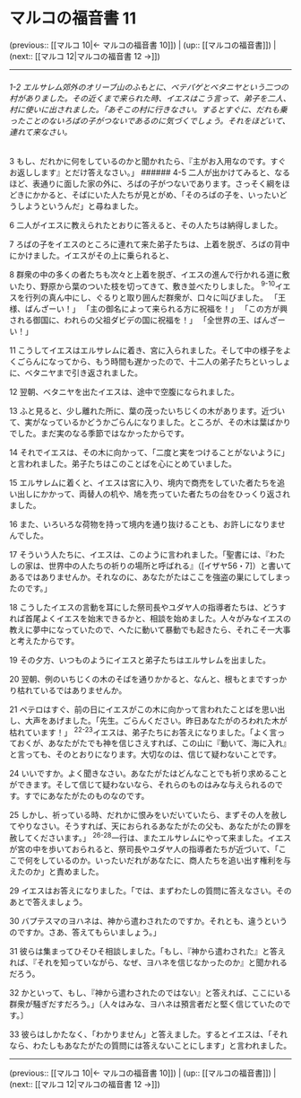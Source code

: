 # マルコの福音書 11

(previous:: [[マルコ 10|← マルコの福音書 10]]) | (up:: [[マルコの福音書]]) | (next:: [[マルコ 12|マルコの福音書 12 →]])

***
###### 1-2 エルサレム郊外のオリーブ山のふもとに、ベテパゲとベタニヤという二つの村がありました。その近くまで来られた時、イエスはこう言って、弟子を二人、村に使いに出されました。「あそこの村に行きなさい。するとすぐに、だれも乗ったことのないろばの子がつないであるのに気づくでしょう。それをほどいて、連れて来なさい。 

3 もし、だれかに何をしているのかと聞かれたら、『主がお入用なのです。すぐお返しします』とだけ答えなさい。」 ###### 4-5 二人が出かけてみると、なるほど、表通りに面した家の外に、ろばの子がつないであります。さっそく綱をほどきにかかると、そばにいた人たちが見とがめ、「そのろばの子を、いったいどうしようというんだ」と尋ねました。 

6 二人がイエスに教えられたとおりに答えると、その人たちは納得しました。 

7 ろばの子をイエスのところに連れて来た弟子たちは、上着を脱ぎ、ろばの背中にかけました。イエスがその上に乗られると、 

8 群衆の中の多くの者たちも次々と上着を脱ぎ、イエスの進んで行かれる道に敷いたり、野原から葉のついた枝を切ってきて、敷き並べたりしました。 <sup class="versenum">9-10</sup>イエスを行列の真ん中にし、ぐるりと取り囲んだ群衆が、口々に叫びました。 「王様、ばんざーい！」 「主の御名によって来られる方に祝福を！」 「この方が興される御国に、われらの父祖ダビデの国に祝福を！」 「全世界の王、ばんざーい！」 

11 こうしてイエスはエルサレムに着き、宮に入られました。そして中の様子をよくごらんになってから、もう時間も遅かったので、十二人の弟子たちといっしょに、ベタニヤまで引き返されました。 

12 翌朝、ベタニヤを出たイエスは、途中で空腹になられました。 

13 ふと見ると、少し離れた所に、葉の茂ったいちじくの木があります。近づいて、実がなっているかどうかごらんになりました。ところが、その木は葉ばかりでした。まだ実のなる季節ではなかったからです。 

14 それでイエスは、その木に向かって、「二度と実をつけることがないように」と言われました。弟子たちはこのことばを心にとめていました。 

15 エルサレムに着くと、イエスは宮に入り、境内で商売をしていた者たちを追い出しにかかって、両替人の机や、鳩を売っていた者たちの台をひっくり返されました。 

16 また、いろいろな荷物を持って境内を通り抜けることも、お許しになりませんでした。 

17 そういう人たちに、イエスは、このように言われました。「聖書には、『わたしの家は、世界中の人たちの祈りの場所と呼ばれる』（[イザヤ56・7]）と書いてあるではありませんか。それなのに、あなたがたはここを強盗の巣にしてしまったのです。」 

18 こうしたイエスの言動を耳にした祭司長やユダヤ人の指導者たちは、どうすれば首尾よくイエスを始末できるかと、相談を始めました。人々がみなイエスの教えに夢中になっていたので、へたに動いて暴動でも起きたら、それこそ一大事と考えたからです。 

19 その夕方、いつものようにイエスと弟子たちはエルサレムを出ました。 

20 翌朝、例のいちじくの木のそばを通りかかると、なんと、根もとまですっかり枯れているではありませんか。 

21 ペテロはすぐ、前の日にイエスがこの木に向かって言われたことばを思い出し、大声をあげました。「先生。ごらんください。昨日あなたがのろわれた木が枯れています！」 <sup class="versenum">22-23</sup>イエスは、弟子たちにお答えになりました。「よく言っておくが、あなたがたでも神を信じさえすれば、この山に『動いて、海に入れ』と言っても、そのとおりになります。大切なのは、信じて疑わないことです。 

24 いいですか。よく聞きなさい。あなたがたはどんなことでも祈り求めることができます。そして信じて疑わないなら、それらのものはみな与えられるのです。すでにあなたがたのものなのです。 

25 しかし、祈っている時、だれかに恨みをいだいていたら、まずその人を赦してやりなさい。そうすれば、天におられるあなたがたの父も、あなたがたの罪を赦してくださいます。」 <sup class="versenum">26-28</sup>一行は、またエルサレムにやって来ました。イエスが宮の中を歩いておられると、祭司長やユダヤ人の指導者たちが近づいて、「ここで何をしているのか。いったいだれがあなたに、商人たちを追い出す権利を与えたのか」と責めました。 

29 イエスはお答えになりました。「では、まずわたしの質問に答えなさい。そのあとで答えましょう。 

30 バプテスマのヨハネは、神から遣わされたのですか。それとも、違うというのですか。さあ、答えてもらいましょう。」 

31 彼らは集まってひそひそ相談しました。「もし、『神から遣わされた』と答えれば、『それを知っていながら、なぜ、ヨハネを信じなかったのか』と聞かれるだろう。 

32 かといって、もし、『神から遣わされたのではない』と答えれば、ここにいる群衆が騒ぎだすだろう。」〔人々はみな、ヨハネは預言者だと堅く信じていたのです。〕 

33 彼らはしかたなく、「わかりません」と答えました。するとイエスは、「それなら、わたしもあなたがたの質問には答えないことにします」と言われました。

***

(previous:: [[マルコ 10|← マルコの福音書 10]]) | (up:: [[マルコの福音書]]) | (next:: [[マルコ 12|マルコの福音書 12 →]])
